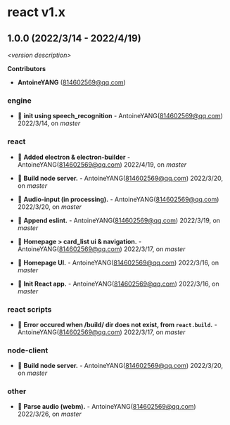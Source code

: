 # react v1.x

## 1.0.0 (2022/3/14 - 2022/4/19)

_\<version description\>_

**Contributors**

- **AntoineYANG** (814602569@qq.com)

### engine

+ 🌱 **init using speech_recognition** - AntoineYANG(814602569@qq.com) 2022/3/14, on _master_


### react

+ 🌱 **Added electron & electron-builder** - AntoineYANG(814602569@qq.com) 2022/4/19, on _master_

+ 🌱 **Build node server.** - AntoineYANG(814602569@qq.com) 2022/3/20, on _master_

+ 🌱 **Audio-input (in processing).** - AntoineYANG(814602569@qq.com) 2022/3/20, on _master_

+ 🌱 **Append eslint.** - AntoineYANG(814602569@qq.com) 2022/3/19, on _master_

+ 🌱 **Homepage > card_list ui & navigation.** - AntoineYANG(814602569@qq.com) 2022/3/17, on _master_

+ 🌱 **Homepage UI.** - AntoineYANG(814602569@qq.com) 2022/3/16, on _master_

+ 🌱 **Init React app.** - AntoineYANG(814602569@qq.com) 2022/3/16, on _master_


### react scripts

+ 🐞 **Error occured when /build/ dir does not exist, from `react.build`.** - AntoineYANG(814602569@qq.com) 2022/3/17, on _master_


### node-client

+ 🌱 **Build node server.** - AntoineYANG(814602569@qq.com) 2022/3/20, on _master_


### other

+ 🌱 **Parse audio (webm).** - AntoineYANG(814602569@qq.com) 2022/3/26, on _master_


